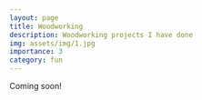 ```yaml
---
layout: page
title: Woodworking
description: Woodworking projects I have done
img: assets/img/1.jpg
importance: 3
category: fun
---
```


Coming soon!

